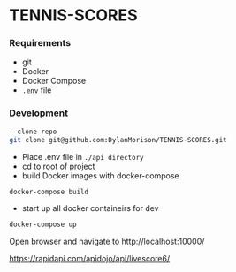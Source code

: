 # TENNIS-SCORES

### Requirements 
- git
- Docker
- Docker Compose
- `.env` file

### Development
```bash
- clone repo
git clone git@github.com:DylanMorison/TENNIS-SCORES.git
```
- Place .env file in `./api directory`
- cd to root of project
- build Docker images with docker-compose
```bash
docker-compose build
```
- start up all docker containeirs for dev 
```bash
docker-compose up 
```

Open browser and navigate to http://localhost:10000/

https://rapidapi.com/apidojo/api/livescore6/
